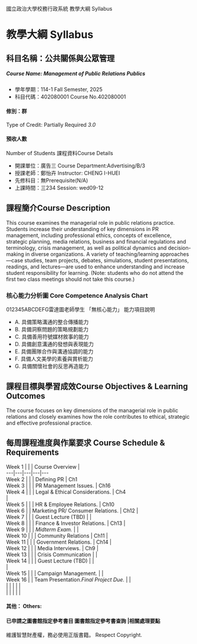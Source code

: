 國立政治大學校務行政系統 教學大綱 Syllabus
# 教學大綱 Syllabus
##  科目名稱：公共關係與公眾管理
#####  Course Name: Management of Public Relations Publics
  * 學年學期：114-1 Fall Semester, 2025 
  * 科目代碼：402080001 Course No.402080001
#### 修別：群
Type of Credit: Partially Required 
_3.0_
#### 預收人數
Number of Students
課程資料Course Details
  * 開課單位：廣告三 Course Department:Advertising/B/3 
  * 授課老師：鄭怡卉 Instructor: CHENG I-HUEI 
  * 先修科目：無Prerequisite(N/A)
  * 上課時間：三234 Session: wed09-12
##  課程簡介Course Description
This course examines the managerial role in public relations practice. Students increase their understanding of key dimensions in PR management, including professional ethics, concepts of excellence, strategic planning, media relations, business and financial regulations and terminology, crisis management, as well as political dynamics and decision-making in diverse organizations. A variety of teaching/learning approaches—case studies, team projects, debates, simulations, student presentations, readings, and lectures—are used to enhance understanding and increase student responsibility for learning. (Note: students who do not attend the first two class meetings should not take this course.)
###  核心能力分析圖 Core Competence Analysis Chart
012345ABCDEFG雷達圖老師學生
「無核心能力」 
能力項目說明
  * A. 具備策略溝通的整合傳播能力
  * B. 具備洞察問題的策略規劃能力
  * C. 具備善用符號媒材敘事的能力
  * D. 具備創意溝通的發想與表現能力
  * E. 具備團隊合作與溝通協調的能力
  * F. 具備人文美學的素養與賞析能力
  * G. 具備關懷社會的反思再造能力
##  課程目標與學習成效Course Objectives & Learning Outcomes 
The course focuses on key dimensions of the managerial role in public relations and closely examines how the role contributes to ethical, strategic and effective professional practice. 
##  每周課程進度與作業要求 Course Schedule & Requirements
Week 1 |  |  |  Course Overview |   
---|---|---|---|---  
Week 2 |  |  |  Defining PR |  Ch1   
Week 3 |  |  |  PR Management Issues. |  Ch16  
Week 4 |  |  |  Legal & Ethical Considerations. |  Ch4  
|   
Week 5 |  |  |  HR & Employee Relations. |  Ch10  
Week 6 |  |  Marketing PR/ Consumer Relations. |  Ch12 |   
Week 7 |  |  |  Guest Lecture (TBD) |  |   
Week 8 |  |  |  Finance & Investor Relations.  |  Ch13 |   
Week 9 |  |  |  _Midterm Exam._ |  |   
Week 10 |  |  |  Community Relations |  Ch11 |   
Week 11 |  |  |  Government Relations.  |  Ch14 |   
Week 12 |  |  |  Media Interviews. |  Ch9 |   
Week 13 |  |  |  Crisis Communication |  |   
Week 14 |  |  |  Guest Lecture (TBD) |  |   
|   
Week 15 |  |  |  Campaign Management.  |  |   
Week 16 |  |  Team Presentation._Final Project Due._ |  |   
|  |  |  |  |   
|  |  |  |  |   
####  其他： Others:
####  已申請之圖書館指定參考書目  圖書館指定參考書查詢 |相關處理要點
維護智慧財產權，務必使用正版書籍。 Respect Copyright.